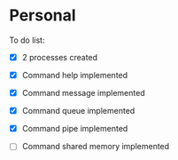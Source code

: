# Personal
To do list:
- [x] 2 processes created
- [x] Command help implemented
- [x] Command message implemented
- [x] Command queue implemented
- [x] Command pipe implemented
- [ ] Command shared memory implemented

